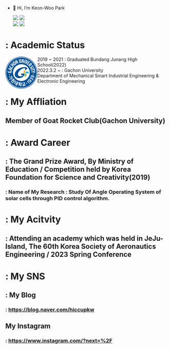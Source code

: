 - 👋 Hi, I’m Keon-Woo Park


  <img src="https://img.shields.io/badge/python-3776AB?style=for-the-badge&logo=python&logoColor=yellow">
  <img src="https://img.shields.io/badge/C-3776AB?style=for-the-badge&logo=C&logoColor=black"> <br/>
  <img src="https://img.shields.io/badge/arduino-00878F?style=for-the-badge&logo=arduino&logoColor=black">
  <img src="https://img.shields.io/badge/Rasberri Pi-A22846?style=for-the-badge&logo=Rasberri Pi&logoColor=black">
  
# : Academic Status 

<div>
    <img src="https://github.com/chaos1231107/images/blob/main/가천대.svg?raw=true" width = 100 height = 100 align="left">
    <span> 2019 ~ 2021 : Graduated Bundang Junang High School(2022) <br/> </span>
    <span> 2022.3.2 ~ : Gachon University <br/> Department of Mechanical Smart Industrial Engineering & Electronic Engineering</span><br>
  
</div>



# : My Affliation
## Member of Goat Rocket Club(Gachon University)

# : Award Career
## : The Grand Prize Award, By Ministry of Education / Competition held by Korea Foundation for Science and Creativity(2019)
### : Name of My Research : Study Of Angle Operating System of solar cells through PID control algorithm.

# : My Acitvity
## : Attending an academy which was held in JeJu-Island, The 60th Korea Society of Aeronautics Engineering / 2023 Spring Conference

# : My SNS
## : My Blog
### : https://blog.naver.com/hiccupkw
## My Instagram 
### : https://www.instagram.com/?next=%2F
